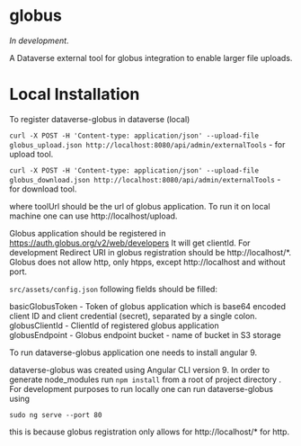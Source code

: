 # globus

_In development_.

A Dataverse external tool for globus integration to enable larger file uploads.
# Local Installation 

To register dataverse-globus in dataverse (local)

`curl -X POST -H 'Content-type: application/json' --upload-file globus_upload.json http://localhost:8080/api/admin/externalTools` - for upload tool.

`curl -X POST -H 'Content-type: application/json' --upload-file globus_download.json http://localhost:8080/api/admin/externalTools` - for download tool.

where toolUrl should be the url of globus application. To run it on local machine one can use http://localhost/upload.

Globus application should be registered in https://auth.globus.org/v2/web/developers It will get clientId.
For development Redirect URI in globus registration should be http://localhost/*. Globus does not allow http, only htpps, except http://localhost and without port.

``src/assets/config.json`` following fields should be filled:

   basicGlobusToken  - Token of globus application which is  base64 encoded client ID and client credential (secret), separated by a single colon.
   globusClientId    - ClientId of registered globus application   
   globusEndpoint    - Globus endpoint
   bucket            - name of bucket in S3 storage

To run dataverse-globus application one needs to install angular 9.

dataverse-globus was created using Angular CLI version 9.
In order to generate node_modules run `npm install` from a root of project directory .
For development purposes to run locally one can run dataverse-globus using

`sudo ng serve --port 80`

this is because globus registration only allows for http://localhost/* for http.



